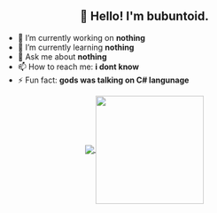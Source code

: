 <h2 align="center">👋 Hello! I'm bubuntoid.</h2>

- 🔭 I’m currently working on **nothing**
- 🌱 I’m currently learning **nothing**
- 💬 Ask me about **nothing**
- 📫 How to reach me: **i dont know**
- ⚡ Fun fact: **gods was talking on C# langunage**

<p align=center>
  <a href="https://github.com/anuraghazra/github-readme-stats" title="Go to Source">
    <img align="center" src="https://github-readme-stats.vercel.app/api?username=bubuntoid&show_icons=true&theme=gotham">
  </a>
  <a href="https://github.com/anuraghazra/github-readme-stats">
  <img align="center" height = 195 src="https://github-readme-stats.vercel.app/api/top-langs/?username=bubuntoid&title_color=2aa889&text_color=99d1ce&icon_color=2bbc8a&bg_color=0c1014" />
  </a>
</p>
